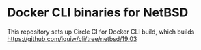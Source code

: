 # Docker CLI binaries for NetBSD

This repository sets up Circle CI for Docker CLI build, which builds https://github.com/iquiw/cli/tree/netbsd/19.03
